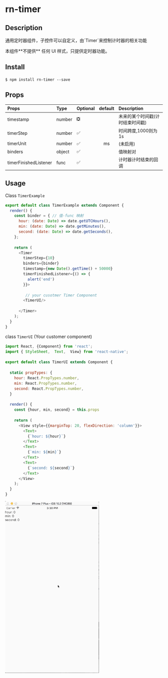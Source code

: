 # rn-timer

## Description
<p>通用定时器组件，子控件可以自定义，由`Timer`来控制计时器的相关功能</p>
本组件**不提供** 任何 UI 样式，只提供定时器功能。

## Install
`$ npm install rn-timer --save`


## Props

|Props|Type|Optional|default|Description|
|:--|:--|:--|:--:|:--|
|timestamp|number|❎||未来的某个时间戳(计时结束时间戳)|
| timerStep |number|✅||时间跨度,1000则为1s|
| timerUnit |number|✅|ms|(未启用)|
| binders |object|✅||值映射对|
| timerFinishedListener |func|✅||计时器计时结束的回调|



## Usage
Class `TimerExample`

```javascript
export default class TimerExample extends Component {
  render() {
    const binder = { // 值-func 映射
      hour: (date: Date) => date.getUTCHours(),
      min: (date: Date) => date.getMinutes(),
      second: (date: Date) => date.getSeconds(),
    };

    return (
      <Timer
        timerStep={10}
        binders={binder}
        timestamp={new Date().getTime() + 50000}
        timerFinishedListener={() => {
          alert('end')
        }}>

		 // your cusotmer Timer Component
        <TimerUI/>

      </Timer>
    );
  }
}

```


class `TimerUI` (Your customer component)

```javascript
import React, {Component} from 'react';
import { StyleSheet,  Text,  View} from 'react-native';

export default class TimerUI extends Component {

  static propTypes: {
    hour: React.PropTypes.number,
    min: React.PropTypes.number,
    second: React.PropTypes.number,
  }

  render() {
    const {hour, min, second} = this.props

    return (
      <View style={{marginTop: 20, flexDirection: 'column'}}>
        <Text>
          {`hour: ${hour}`}
        </Text>
        <Text>
          {`min: ${min}`}
        </Text>
        <Text>
          {`second: ${second}`}
        </Text>
      </View>
    );
  }
}

```


![图片](./images/example.gif)







